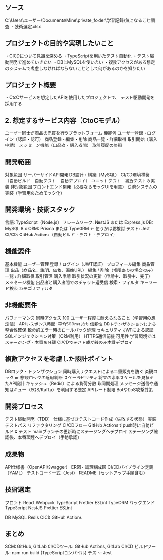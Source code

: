 ## ソース
C:\Users\ユーザー\Documents\Mine\private_folder\学習記録\気になること調査
・技術選定.xlsx

## プロジェクトの目的や実現したいこと
・CICDについて見識を深める
・TypeScriptを用いたテスト自動化
・テスト駆動開発で進めていきたい
・DBにMySQLを使いたい
・複数アクセスがある想定のシステムで考慮しなければならないこととして何があるのかを知りたい

## プロジェクト概要
・CtoCサービスを想定したAPIを使用したプロジェクトで、
  テスト駆動開発を採用する

## 2. 想定するサービス内容（CtoCモデル）
ユーザー同士が商品の売買を行うプラットフォーム
機能例
  ユーザー登録・ログイン（認証・認可）
  商品登録・編集・削除
  商品一覧・詳細取得
  取引開始（購入申請）
  メッセージ機能（出品者・購入者間）
  取引履歴の参照

## 開発範囲
対象範囲
  サーバーサイドAPI開発
  DB設計・構築（MySQL）
  CI/CD環境構築（自動ビルド・自動テスト・自動デプロイ）
  ユニットテスト・統合テストの実装
非対象範囲
  フロントエンド開発（必要ならモックUIを用意）
  決済システムの実装（学習用のためモック化）

## 開発環境・技術スタック
言語: TypeScript（Node.js）
フレームワーク: NestJS または Express.js
DB: MySQL 8.x
ORM: Prisma または TypeORM ← 使うかは要検討
テスト: Jest
CI/CD: GitHub Actions（自動ビルド・テスト・デプロイ）

## 機能要件
基本機能
ユーザー管理
  登録 / ログイン（JWT認証）
  プロフィール編集
商品管理
  出品（商品名、説明、価格、画像URL）
  編集 / 削除（権限ありの場合のみ）
  一覧 / 詳細取得
取引管理
  購入申請
  取引状況の更新（申請中、取引中、完了）
メッセージ機能
  出品者と購入者間でのチャット送受信
検索・フィルタ
  キーワード検索
  カテゴリフィルタ

## 非機能要件
パフォーマンス
  同時アクセス 100 ユーザー程度に耐えられること（学習用の想定値）
  APIレスポンス時間: 平均500ms以内
信頼性
  DBトランザクションによる整合性確保
  致命的エラー時のロールバック処理
セキュリティ
  JWTによる認証
  SQLインジェクション対策（ORM利用）
  HTTPS通信前提
可用性
  学習環境ではステージング・本番を分離
  CI/CDでテスト成功後のみ本番デプロイ

## 複数アクセスを考慮した設計ポイント
DBロック・トランザクション
  同時購入リクエストによる二重販売を防ぐ
  楽観ロック or 悲観ロックの適用判断
スケーラビリティ
  将来の水平スケールを見据えたAPI設計
キャッシュ（Redis）による負荷分散
  非同期処理
メッセージ送信や通知はキュー（SQS/Kafka）を利用する想定
  APIレート制限
  BotやDoS攻撃対策

## 開発プロセス
テスト駆動開発（TDD）
  仕様に基づきテストコード作成（失敗する状態）
  実装
  テストパス
  リファクタリング
CI/CDフロー
  GitHub Actionsでpush時に自動ビルド & テスト
  mainブランチの更新時にステージングへデプロイ
  ステージング確認後、本番環境へデプロイ（手動承認）

## 成果物
API仕様書（OpenAPI/Swagger）
ER図・論理構成図
CI/CDパイプライン定義（YAML）
テストコード一式（Jest）
README（セットアップ手順含む）

## 技術選定
フロント
  React
  Webpack
  TypeScript
  Prettier
  ESLint
  TypeORM
バックエンド
  TypeScript
  NestJS
  Prettier
  ESLint
  
DB
  MySQL
  Redis
CICD
  GitHub Actions

## まとめ
SCM: GitHub, GitLab
CI/CDツール: GitHub Actions, GitLab CI/CD
ビルドツール: npm run build (TypeScriptコンパイル)
テスト: Jest
